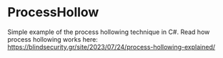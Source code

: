 # ProcessHollow
Simple example of the process hollowing technique in C#.
Read how process hollowing works here: https://blindsecurity.gr/site/2023/07/24/process-hollowing-explained/

